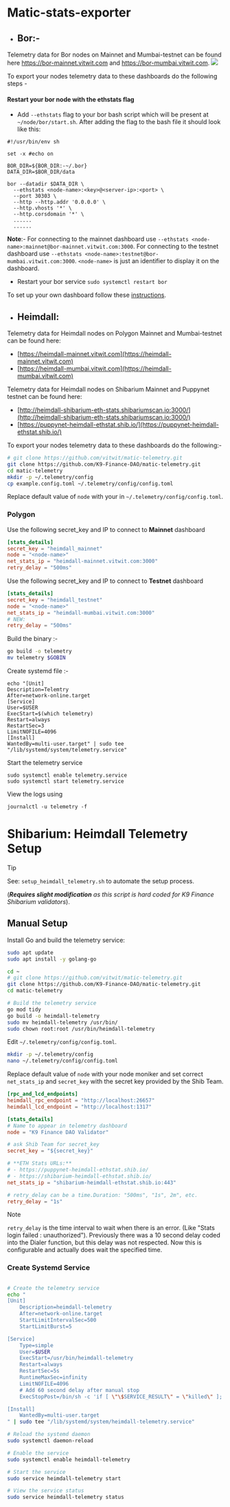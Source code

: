 # Matic-stats-exporter

- ## Bor:-
Telemetry data for Bor nodes on Mainnet and Mumbai-testnet can be found here https://bor-mainnet.vitwit.com and https://bor-mumbai.vitwit.com.
![](https://github.com/vitwit/matic-telemetry/blob/main/docs/screen.png)

To export your nodes telemetry data to these dashboards do the following steps - 
#### Restart your bor node with the ethstats flag

  
   - Add `--ethstats` flag to your bor bash script which will be present at `~/node/bor/start.sh`. After adding the flag to the bash file it should look like this:
```
#!/usr/bin/env sh

set -x #echo on

BOR_DIR=${BOR_DIR:-~/.bor}
DATA_DIR=$BOR_DIR/data

bor --datadir $DATA_DIR \
  --ethstats <node-name>:<key>@<server-ip>:<port> \
  --port 30303 \
  --http --http.addr '0.0.0.0' \
  --http.vhosts '*' \
  --http.corsdomain '*' \
  ......
  ......
```

**Note**:- For connecting to the mainnet dashboard use  `--ethstats <node-name>:mainnet@bor-mainnet.vitwit.com:3000`. For connecting to the testnet dashboard use `--ethstats <node-name>:testnet@bor-mumbai.vitwit.com:3000`. `<node-name>` is just an identifier to display it on the dashboard.
   - Restart your bor service `sudo systemctl restart bor`
   
To set up your own dashboard follow these [instructions](./docs/bor-setup.md).

- ## Heimdall:
Telemetry data for Heimdall nodes on Polygon Mainnet and Mumbai-testnet can be found here:
- [https://heimdall-mainnet.vitwit.com](https://heimdall-mainnet.vitwit.com) 
- [https://heimdall-mumbai.vitwit.com](https://heimdall-mumbai.vitwit.com)

Telemetry data for Heimdall nodes on Shibarium Mainnet and Puppynet testnet can be found here:
- [http://heimdall-shibarium-eth-stats.shibariumscan.io:3000/](http://heimdall-shibarium-eth-stats.shibariumscan.io:3000/)
- [https://puppynet-heimdall-ethstat.shib.io/](https://puppynet-heimdall-ethstat.shib.io/) 


To export your nodes telemetry data to these dashboards do the following:-

```sh
# git clone https://github.com/vitwit/matic-telemetry.git
git clone https://github.com/K9-Finance-DAO/matic-telemetry.git
cd matic-telemetry
mkdir -p ~/.telemetry/config
cp example.config.toml ~/.telemetry/config/config.toml
```

Replace default value of `node` with your <node-name> in `~/.telemetry/config/config.toml`.

### Polygon
Use the following secret_key and IP to connect to **Mainnet** dashboard

```toml
[stats_details]
secret_key = "heimdall_mainnet"  
node = "<node-name>" 
net_stats_ip = "heimdall-mainnet.vitwit.com:3000"
retry_delay = "500ms"
```

Use the following secret_key and IP to connect to **Testnet** dashboard

```toml
[stats_details]
secret_key = "heimdall_testnet"  
node = "<node-name>" 
net_stats_ip = "heimdall-mumbai.vitwit.com:3000"
# NEW:
retry_delay = "500ms"
```


Build the binary :-
```sh
go build -o telemetry
mv telemetry $GOBIN
```
Create systemd file :-
```
echo "[Unit]
Description=Telemtry
After=network-online.target
[Service]
User=$USER
ExecStart=$(which telemetry)
Restart=always
RestartSec=3
LimitNOFILE=4096
[Install]
WantedBy=multi-user.target" | sudo tee "/lib/systemd/system/telemetry.service"
```
Start the telemetry service

```
sudo systemctl enable telemetry.service
sudo systemctl start telemetry.service
```

View the logs using 

`journalctl -u telemetry -f`



# **Shibarium**: Heimdall Telemetry Setup

> [!TIP]
> See: `setup_heimdall_telemetry.sh` to automate the setup process.
>
> (***Requires slight modification** as this script is hard coded for K9 Finance Shibarium validators*).

## Manual Setup

Install Go and build the telemetry service:

```sh
sudo apt update
sudo apt install -y golang-go

cd ~
# git clone https://github.com/vitwit/matic-telemetry.git
git clone https://github.com/K9-Finance-DAO/matic-telemetry.git
cd matic-telemetry

# Build the telemetry service
go mod tidy
go build -o heimdall-telemetry
sudo mv heimdall-telemetry /usr/bin/
sudo chown root:root /usr/bin/heimdall-telemetry
```

Edit `~/.telemetry/config/config.toml`. 

```sh
mkdir -p ~/.telemetry/config
nano ~/.telemetry/config/config.toml
```

Replace default value of `node` with your node moniker and set correct `net_stats_ip` and `secret_key` with the secret key provided by the Shib Team.

```toml
[rpc_and_lcd_endpoints]
heimdall_rpc_endpoint = "http://localhost:26657"
heimdall_lcd_endpoint = "http://localhost:1317"

[stats_details]
# Name to appear in telemetry dashboard
node = "K9 Finance DAO Validator"

# ask Shib Team for secret_key
secret_key = "${secret_key}" 

# **ETH Stats URLs:**
# - https://puppynet-heimdall-ethstat.shib.io/
# - https://shibarium-heimdall-ethstat.shib.io/
net_stats_ip = "shibarium-heimdall-ethstat.shib.io:443"

# retry_delay can be a time.Duration: "500ms", "1s", 2m", etc.
retry_delay = "1s"
```

> [!NOTE]
> `retry_delay` is the time interval to wait when there is an error. (Like "Stats login failed : unauthorized"). Previously there was a 10 second delay coded into the Dialer function, but this delay was not respected. Now this is configurable and actually does wait the specified time.

### Create Systemd Service

```sh

# Create the telemetry service
echo "
[Unit]
    Description=heimdall-telemetry
    After=network-online.target
    StartLimitIntervalSec=500
    StartLimitBurst=5

[Service]
    Type=simple
    User=$USER
    ExecStart=/usr/bin/heimdall-telemetry
    Restart=always
    RestartSec=5s
    RuntimeMaxSec=infinity
    LimitNOFILE=4096
    # Add 60 second delay after manual stop
    ExecStopPost=/bin/sh -c 'if [ \"\$SERVICE_RESULT\" = \"killed\" ]; then sleep 60; fi'

[Install]
    WantedBy=multi-user.target
" | sudo tee "/lib/systemd/system/heimdall-telemetry.service"

# Reload the systemd daemon
sudo systemctl daemon-reload

# Enable the service
sudo systemctl enable heimdall-telemetry

# Start the service
sudo service heimdall-telemetry start

# View the service status
sudo service heimdall-telemetry status
```
